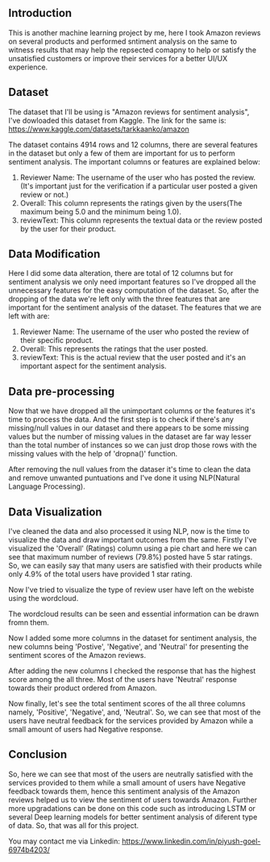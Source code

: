 Introduction
---------------
This is another machine learning project by me, here I took Amazon reviews on several products and performed sntiment analysis on the same to witness results that may help the repsected comapny to help or satisfy the unsatisfied customers or improve their services for a better UI/UX experience. 

Dataset
---------------
The dataset that I'll be using is "Amazon reviews for sentiment analysis", I've dowloaded this dataset from Kaggle. The link for the same is: https://www.kaggle.com/datasets/tarkkaanko/amazon

The dataset contains 4914 rows and 12 columns, there are several features in the dataset but only a few of them are important for us to perform sentiment analysis. The important columns or features are explained below: 
1. Reviewer Name: The username of the user who has posted the review. (It's important just for the verification if a particular user posted a given review or not.)
2. Overall: This column represents the ratings given by the users(The maximum being 5.0 and the minimum being 1.0). 
3. reviewText: This column represents the textual data or the review posted by the user for their product. 

Data Modification 
----------------
Here I did some data alteration, there are total of 12 columns but for sentiment analysis we only need important features so I've dropped all the unnecessary features for the easy computation of the dataset. So, after the dropping of the data we're left only with the three features that are important for the sentiment analysis of the dataset. The features that we are left with are: 
1. Reviewer Name: The username of the user who posted the review of their specific product. 
2. Overall: This represents the ratings that the user posted. 
3. reviewText: This is the actual review that the user posted and it's an important aspect for the sentiment analysis. 

Data pre-processing
-----------------
Now that we have dropped all the unimportant columns or the features it's time to process the data. And the first step is to check if there's any missing/null values in our dataset and there appears to be some missing values but the number of missing values in the dataset are far way lesser than the total number of instances so we can just drop those rows with the missing values with the help of 'dropna()' function. 

After removing the null values from the dataser it's time to clean the data and remove unwanted puntuations and I've done it using NLP(Natural Language Processing). 

Data Visualization
-------------------
I've cleaned the data and also processed it using NLP, now is the time to visualize the data and draw important outcomes from the same.
Firstly I've visualized the 'Overall' (Ratings) column using a pie chart and here we can see that maximum number of reviews (79.8%) posted have 5 star ratings. So, we can easily say that many users are satisfied with their products while only 4.9% of the total users have provided 1 star rating. 

Now I've tried to visualize the type of review user have left on the webiste using the wordcloud. 

The wordcloud results can be seen and essential information can be drawn fromn them. 

Now I added some more columns in the dataset for sentiment analysis, the new columns being 'Postive', 'Negative', and 'Neutral' for presenting the sentiment scores of the Amazon reviews. 

After adding the new columns I checked the response that has the highest score among the all three. 
Most of the users have 'Neutral' response towards their product ordered from Amazon. 

Now finally, let's see the total sentiment scores of the all three columns namely, 'Positive', 'Negative', and, 'Neutral'. 
So, we can see that most of the users have neutral feedback for the services provided by Amazon while a small amount of users had Negative response.

Conclusion
--------------
So, here we can see that most of the users are neutrally satisfied with the services provided to them while a small amount of users have Negative feedback towards them, hence this sentiment analysis of the Amazon reviews helped us to view the sentiment of users towards Amazon. Further more upgradations can be done on this code such as introducing LSTM or several Deep learning models for better sentiment analysis of diferent type of data. So, that was all for this project. 

You may contact me via Linkedin: https://www.linkedin.com/in/piyush-goel-6974b4203/
